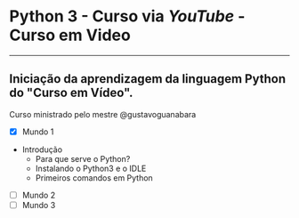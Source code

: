 # Python 3 - Curso via *YouTube* - Curso em Video
---
## Iniciação da aprendizagem da linguagem Python do "Curso em Vídeo".
Curso ministrado pelo mestre @gustavoguanabara
- [x] Mundo 1
* Introdução 
    * Para que serve o Python?
    * Instalando o Python3 e o IDLE
    * Primeiros comandos em Python

- [ ] Mundo 2
- [ ] Mundo 3
